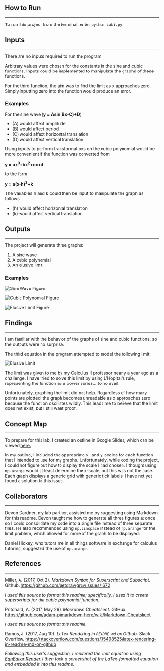 ## How to Run
-----
To run this project from the terminal, enter `python Lab1.py`

## Inputs
-----
There are no inputs required to run the program.

Arbitrary values were chosen for the constants in the sine and cubic functions. Inputs could be implemented to manipulate the graphs of these functions.

For the third function, the aim was to find the limit as x approaches zero. Simply inputting zero into the function would produce an error.

### Examples

For the sine wave (**y = Asin(Bx-C)+D**):
  * (A) would affect amplitude
  * (B) would affect period
  * (C) would affect horizontal translation
  * (D) would affect vertical translation

Using inputs to perform transformations on the cubic polynomial would be more convenient if the function was converted from

**y = ax<sup>3</sup>+bx<sup>2</sup>+cx+d**

to the form

**y = a(x-h)<sup>3</sup>+k**

The variables h and k could then be input to manipulate the graph as follows:

  * (h) would affect horizontal translation
  * (k) would affect vertical translation



## Outputs
-----
The project will generate three graphs:
1. A sine wave
2. A cubic polynomial
3. An elusive limit

### Examples

![Sine Wave Figure](https://i.imgur.com/G8moPqW.png)

![Cubic Polynomial Figure](https://i.imgur.com/OLlfpQm.png)

![Elusive Limit Figure](https://i.imgur.com/tVNl3Qz.png)

## Findings
-----
I am familiar with the behavior of the graphs of sine and cubic functions, so the outputs were no surprise.

The third equation in the program attempted to model the following limit:

![Elusive Limit](https://i.imgur.com/0SiZ279.png)

 The limit was given to me by my Calculus II professor nearly a year ago as a challenge. I have tried to solve this limit by using L'Hopital's rule, representing the function as a power series... to no avail.

 Unfortunately, graphing the limit did not help. Regardless of how many points are plotted, the graph becomes unreadable as x approaches zero because the function oscillates wildly. This leads me to believe that the limit does not exist, but I still want proof.

## Concept Map
-----

To prepare for this lab, I created an outline in Google Slides, which can be viewed [here.](https://docs.google.com/presentation/d/1GcceN8GR_AM_VNhqFKPyQHaH_cMxy3mCJVEfDDdIYDg/edit?usp=sharing)

In my outline, I included the appropriate x- and y-scales for each function that I intended to use for my graphs. Unfortunately, while coding the project, I could not figure out how to display the scale I had chosen. I thought using `np.arange` would at least determine the x-scale, but this was not the case. Each graph displays a generic grid with generic tick labels. I have not yet found a solution to this issue.


## Collaborators
-----

Devon Gardner, my lab partner, assisted me by suggesting using Markdown for this readme. Devon taught me how to generate all three figures at once so I could consolidate my code into a single file instead of three separate files. He also recommended using `np.linspace` instead of `np.arange` for the limit problem, which allowed for more of the graph to be displayed.

Daniel Hickey, who tutors me in all things software in exchange for calculus tutoring, suggested the use of `np.arange`.

## References
-----

Miller, A. (2017, Oct 2). *Markdown Syntax for Superscript and Subscript.* Github. https://github.com/getgrav/grav/issues/1672

*I used this source to format this readme; specifically, I used it to create superscripts for the cubic polynomial function.*

Pritchard, A. (2017, May 29). *Markdown Cheatsheet.* GitHub. https://github.com/adam-p/markdown-here/wiki/Markdown-Cheatsheet

*I used this source to format this readme.*

Ramos, J. (2017, Aug 10). *LaTex Rendering in `README.md` on Github.* Stack Overflow. https://stackoverflow.com/questions/35498525/latex-rendering-in-readme-md-on-github

*Following this user's suggestion, I rendered the limit equation using [EqnEditor Render](https://latex.codecogs.com). I then took a screenshot of the LaTex-formatted equation and embedded it into this readme.*

